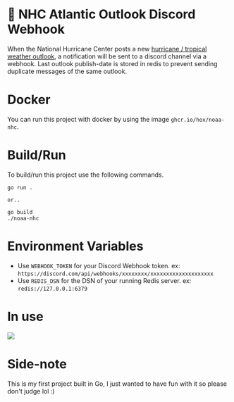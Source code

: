 # 🌴 NHC Atlantic Outlook Discord Webhook

When the National Hurricane Center posts a new [hurricane / tropical weather outlook](https://www.nhc.noaa.gov/), a notification will be sent to a discord channel via a webhook. Last outlook publish-date is stored in redis to prevent sending duplicate messages of the same outlook.

# Docker

You can run this project with docker by using the image `ghcr.io/hox/noaa-nhc`.

# Build/Run

To build/run this project use the following commands.

```
go run .

or..

go build
./noaa-nhc
```

# Environment Variables

- Use `WEBHOOK_TOKEN` for your Discord Webhook token. ex: `https://discord.com/api/webhooks/xxxxxxxx/xxxxxxxxxxxxxxxxxxxx`
- Use `REDIS_DSN` for the DSN of your running Redis server. ex: `redis://127.0.0.1:6379`

# In use

![](https://cdn.eli.tf/Z5QmskKc.png)

# Side-note

This is my first project built in Go, I just wanted to have fun with it so please don't judge lol :)
